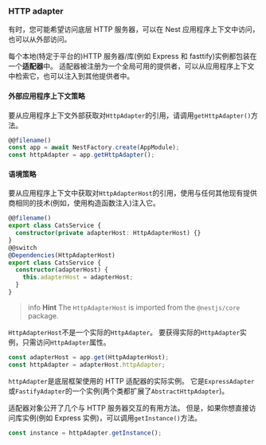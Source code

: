 ### HTTP adapter

有时，您可能希望访问底层 HTTP 服务器，可以在 Nest 应用程序上下文中访问，也可以从外部访问。

每个本地(特定于平台的)HTTP 服务器/库(例如 Express 和 fasttify)实例都包装在一个**适配器**中。
适配器被注册为一个全局可用的提供者，可以从应用程序上下文中检索它，也可以注入到其他提供者中。

#### 外部应用程序上下文策略

要从应用程序上下文外部获取对`HttpAdapter`的引用，请调用`getHttpAdapter()`方法。

```typescript
@@filename()
const app = await NestFactory.create(AppModule);
const httpAdapter = app.getHttpAdapter();
```

#### 语境策略

要从应用程序上下文中获取对`HttpAdapterHost`的引用，使用与任何其他现有提供商相同的技术(例如，使用构造函数注入)注入它。

```typescript
@@filename()
export class CatsService {
  constructor(private adapterHost: HttpAdapterHost) {}
}
@@switch
@Dependencies(HttpAdapterHost)
export class CatsService {
  constructor(adapterHost) {
    this.adapterHost = adapterHost;
  }
}
```

> info **Hint** The `HttpAdapterHost` is imported from the `@nestjs/core` package.

`HttpAdapterHost`不是一个实际的`HttpAdapter`。
要获得实际的`HttpAdapter`实例，只需访问`HttpAdapter`属性。

```typescript
const adapterHost = app.get(HttpAdapterHost);
const httpAdapter = adapterHost.httpAdapter;
```

`httpAdapter`是底层框架使用的 HTTP 适配器的实际实例。
它是`ExpressAdapter`或`FastifyAdapter`的一个实例(两个类都扩展了`AbstractHttpAdapter`)。

适配器对象公开了几个与 HTTP 服务器交互的有用方法。
但是，如果你想直接访问库实例(例如 Express 实例)，可以调用`getInstance()`方法。

```typescript
const instance = httpAdapter.getInstance();
```
